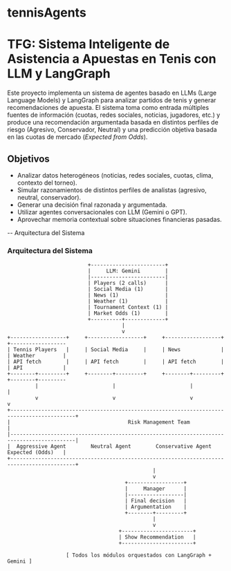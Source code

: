 # tennisAgents
# TFG: Sistema Inteligente de Asistencia a Apuestas en Tenis con LLM y LangGraph

Este proyecto implementa un sistema de agentes basado en LLMs (Large Language Models) y LangGraph para analizar partidos de tenis y generar recomendaciones de apuesta. El sistema toma como entrada múltiples fuentes de información (cuotas, redes sociales, noticias, jugadores, etc.) y produce una recomendación argumentada basada en distintos perfiles de riesgo (Agresivo, Conservador, Neutral) y una predicción objetiva basada en las cuotas de mercado (*Expected from Odds*).

## Objetivos

- Analizar datos heterogéneos (noticias, redes sociales, cuotas, clima, contexto del torneo).
- Simular razonamientos de distintos perfiles de analistas (agresivo, neutral, conservador).
- Generar una decisión final razonada y argumentada.
- Utilizar agentes conversacionales con LLM (Gemini o GPT).
- Aprovechar memoria contextual sobre situaciones financieras pasadas.

-- Arquitectura del Sistema

### Arquitectura del Sistema

```text
                          +------------------------+
                          |     LLM: Gemini        |
                          |------------------------|
                          | Players (2 calls)      |
                          | Social Media (1)       |
                          | News (1)               |
                          | Weather (1)            |
                          | Tournament Context (1) |
                          | Market Odds (1)        |
                          +----------+-------------+
                                     |
                                     v
+------------------+     +------------------+     +------------------+     +------------------
| Tennis Players   |     | Social Media     |     | News             |     | Weather         |
| API fetch        |     | API fetch        |     | API fetch        |     | API             |
+--------+---------+     +--------+---------+     +--------+---------+     +--------+---------
         |                        |                        |                        |
         v                        v                        v                        v
+-------------------------------------------------------------------------------------------+
|                                      Risk Management Team                                 |
|-------------------------------------------------------------------------------------------|
|  Aggressive Agent        Neutral Agent        Conservative Agent        Expected (Odds)   |
+-------------------------------------------------------------------------------------------+
                                               |
                                               v
                                      +------------------+
                                      |     Manager      |
                                      |------------------|
                                      | Final decision   |
                                      | Argumentation    |
                                      +--------+---------+
                                               |
                                               v
                                    +-----------------------+
                                    | Show Recommendation   |
                                    +-----------------------+

                   [ Todos los módulos orquestados con LangGraph + Gemini ]

